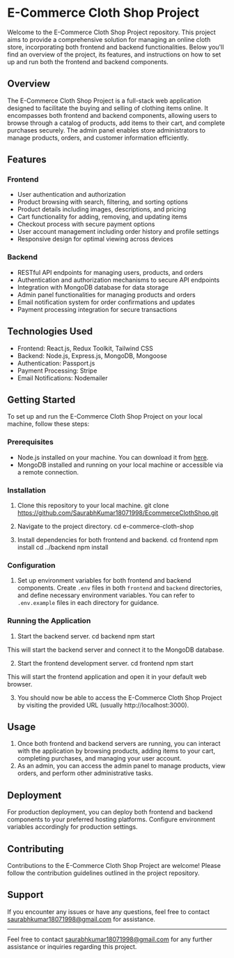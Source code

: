 # E-Commerce Cloth Shop Project

Welcome to the E-Commerce Cloth Shop Project repository. This project aims to provide a comprehensive solution for managing an online cloth store, incorporating both frontend and backend functionalities. Below you'll find an overview of the project, its features, and instructions on how to set up and run both the frontend and backend components.

## Overview
The E-Commerce Cloth Shop Project is a full-stack web application designed to facilitate the buying and selling of clothing items online. It encompasses both frontend and backend components, allowing users to browse through a catalog of products, add items to their cart, and complete purchases securely. The admin panel enables store administrators to manage products, orders, and customer information efficiently.

## Features
### Frontend
- User authentication and authorization
- Product browsing with search, filtering, and sorting options
- Product details including images, descriptions, and pricing
- Cart functionality for adding, removing, and updating items
- Checkout process with secure payment options
- User account management including order history and profile settings
- Responsive design for optimal viewing across devices

### Backend
- RESTful API endpoints for managing users, products, and orders
- Authentication and authorization mechanisms to secure API endpoints
- Integration with MongoDB database for data storage
- Admin panel functionalities for managing products and orders
- Email notification system for order confirmations and updates
- Payment processing integration for secure transactions

## Technologies Used
- Frontend: React.js, Redux Toolkit, Tailwind CSS
- Backend: Node.js, Express.js, MongoDB, Mongoose
- Authentication: Passport.js
- Payment Processing: Stripe
- Email Notifications: Nodemailer

## Getting Started
To set up and run the E-Commerce Cloth Shop Project on your local machine, follow these steps:

### Prerequisites
- Node.js installed on your machine. You can download it from [here](https://nodejs.org/).
- MongoDB installed and running on your local machine or accessible via a remote connection.

### Installation
1. Clone this repository to your local machine.
git clone https://github.com/SaurabhKumar18071998/EcommerceClothShop.git

2. Navigate to the project directory.
cd e-commerce-cloth-shop

3. Install dependencies for both frontend and backend.
cd frontend
npm install
cd ../backend
npm install

### Configuration
1. Set up environment variables for both frontend and backend components. Create `.env` files in both `frontend` and `backend` directories, and define necessary environment variables. You can refer to `.env.example` files in each directory for guidance.

### Running the Application
1. Start the backend server.
cd backend
npm start

This will start the backend server and connect it to the MongoDB database.

2. Start the frontend development server.
cd frontend
npm start

This will start the frontend application and open it in your default web browser.

3. You should now be able to access the E-Commerce Cloth Shop Project by visiting the provided URL (usually http://localhost:3000).

## Usage
1. Once both frontend and backend servers are running, you can interact with the application by browsing products, adding items to your cart, completing purchases, and managing your user account.
2. As an admin, you can access the admin panel to manage products, view orders, and perform other administrative tasks.

## Deployment
For production deployment, you can deploy both frontend and backend components to your preferred hosting platforms. Configure environment variables accordingly for production settings.

## Contributing
Contributions to the E-Commerce Cloth Shop Project are welcome! Please follow the contribution guidelines outlined in the project repository.

## Support
If you encounter any issues or have any questions, feel free to contact saurabhkumar18071998@gmail.com for assistance.

---
Feel free to contact saurabhkumar18071998@gmail.com for any further assistance or inquiries regarding this project.
